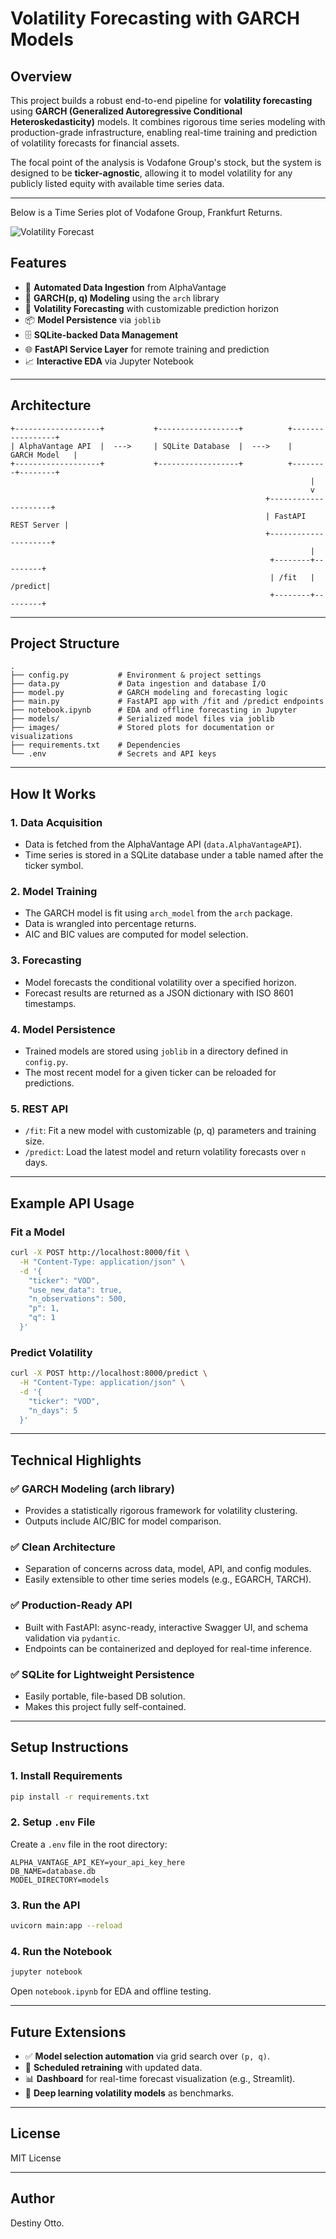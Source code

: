 # Volatility Forecasting with GARCH Models

## Overview

This project builds a robust end-to-end pipeline for **volatility forecasting** using **GARCH (Generalized Autoregressive Conditional Heteroskedasticity)** models. It combines rigorous time series modeling with production-grade infrastructure, enabling real-time training and prediction of volatility forecasts for financial assets.

The focal point of the analysis is Vodafone Group's stock, but the system is designed to be **ticker-agnostic**, allowing it to model volatility for any publicly listed equity with available time series data.

---


Below is a Time Series plot of Vodafone Group, Frankfurt Returns.

![Volatility Forecast](images/1.png)


## Features

- 🔄 **Automated Data Ingestion** from AlphaVantage
- 🧠 **GARCH(p, q) Modeling** using the `arch` library
- 🧪 **Volatility Forecasting** with customizable prediction horizon
- 📦 **Model Persistence** via `joblib`
- 🗄️ **SQLite-backed Data Management**
- 🌐 **FastAPI Service Layer** for remote training and prediction
- 📈 **Interactive EDA** via Jupyter Notebook

---

## Architecture

```text
+-------------------+           +------------------+          +-----------------+
| AlphaVantage API  |  --->     | SQLite Database  |  --->    |   GARCH Model   |
+-------------------+           +------------------+          +--------+--------+
                                                                   |
                                                                   v
                                                         +---------------------+
                                                         | FastAPI REST Server |
                                                         +---------------------+
                                                                   |
                                                          +--------+---------+
                                                          | /fit   | /predict|
                                                          +--------+---------+
```

---

## Project Structure

```
.
├── config.py           # Environment & project settings
├── data.py             # Data ingestion and database I/O
├── model.py            # GARCH modeling and forecasting logic
├── main.py             # FastAPI app with /fit and /predict endpoints
├── notebook.ipynb      # EDA and offline forecasting in Jupyter
├── models/             # Serialized model files via joblib
├── images/             # Stored plots for documentation or visualizations
├── requirements.txt    # Dependencies
└── .env                # Secrets and API keys
```

---

## How It Works

### 1. Data Acquisition
- Data is fetched from the AlphaVantage API (`data.AlphaVantageAPI`).
- Time series is stored in a SQLite database under a table named after the ticker symbol.

### 2. Model Training
- The GARCH model is fit using `arch_model` from the `arch` package.
- Data is wrangled into percentage returns.
- AIC and BIC values are computed for model selection.

### 3. Forecasting
- Model forecasts the conditional volatility over a specified horizon.
- Forecast results are returned as a JSON dictionary with ISO 8601 timestamps.

### 4. Model Persistence
- Trained models are stored using `joblib` in a directory defined in `config.py`.
- The most recent model for a given ticker can be reloaded for predictions.

### 5. REST API
- `/fit`: Fit a new model with customizable (p, q) parameters and training size.
- `/predict`: Load the latest model and return volatility forecasts over `n` days.

---

## Example API Usage

### Fit a Model
```bash
curl -X POST http://localhost:8000/fit \
  -H "Content-Type: application/json" \
  -d '{
    "ticker": "VOD",
    "use_new_data": true,
    "n_observations": 500,
    "p": 1,
    "q": 1
  }'
```

### Predict Volatility
```bash
curl -X POST http://localhost:8000/predict \
  -H "Content-Type: application/json" \
  -d '{
    "ticker": "VOD",
    "n_days": 5
  }'
```

---

## Technical Highlights

### ✅ GARCH Modeling (arch library)
- Provides a statistically rigorous framework for volatility clustering.
- Outputs include AIC/BIC for model comparison.

### ✅ Clean Architecture
- Separation of concerns across data, model, API, and config modules.
- Easily extensible to other time series models (e.g., EGARCH, TARCH).

### ✅ Production-Ready API
- Built with FastAPI: async-ready, interactive Swagger UI, and schema validation via `pydantic`.
- Endpoints can be containerized and deployed for real-time inference.

### ✅ SQLite for Lightweight Persistence
- Easily portable, file-based DB solution.
- Makes this project fully self-contained.

---

## Setup Instructions

### 1. Install Requirements
```bash
pip install -r requirements.txt
```

### 2. Setup `.env` File
Create a `.env` file in the root directory:
```env
ALPHA_VANTAGE_API_KEY=your_api_key_here
DB_NAME=database.db
MODEL_DIRECTORY=models
```

### 3. Run the API
```bash
uvicorn main:app --reload
```

### 4. Run the Notebook
```bash
jupyter notebook
```
Open `notebook.ipynb` for EDA and offline testing.

---

## Future Extensions

- ✅ **Model selection automation** via grid search over `(p, q)`.
- 🔁 **Scheduled retraining** with updated data.
- 📊 **Dashboard** for real-time forecast visualization (e.g., Streamlit).
- 🧠 **Deep learning volatility models** as benchmarks.

---

## License

MIT License

---

## Author
Destiny Otto.


